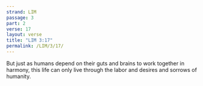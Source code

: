 ```yaml
---
strand: LIM
passage: 3
part: 2
verse: 17
layout: verse
title: "LIM 3:17"
permalink: /LIM/3/17/
---
```

But just as humans depend on their guts and brains to work together in harmony, this life can only live through the labor and desires and sorrows of humanity.
